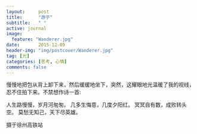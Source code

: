 ```yaml
---
layout:     post
title:      "游子"
subtitle:   " "
active: journal
image:
  feature: "Wanderer.jpg"
date:       2015-12-09
header-img: "img/postcover/Wanderer.jpg"
tag: [光]
categories: [思考, 心情]
comments: false
---
```


慢慢地把包从背上卸下来，然后缓缓地坐下，突然，这耀眼地光温暖了我的视线，忍不住拍下来。不禁想作诗一首:

人生路慢慢，岁月河匆匆。
几多生悔意，几度夕阳红。
冥冥自有数，成败转头空。
莫愁无知己，天下尽英雄。


<kbd>摄于徐州高铁站</kbd>


